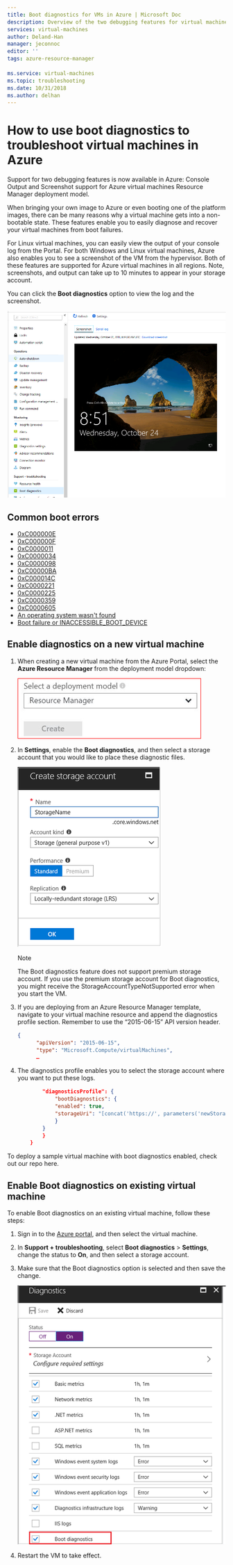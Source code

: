 ```yaml
---
title: Boot diagnostics for VMs in Azure | Microsoft Doc
description: Overview of the two debugging features for virtual machines in Azure
services: virtual-machines
author: Deland-Han
manager: jeconnoc
editor: ''
tags: azure-resource-manager

ms.service: virtual-machines
ms.topic: troubleshooting
ms.date: 10/31/2018
ms.author: delhan
---
```


# How to use boot diagnostics to troubleshoot virtual machines in Azure

Support for two debugging features is now available in Azure: Console Output and Screenshot support for Azure virtual machines Resource Manager deployment model. 

When bringing your own image to Azure or even booting one of the platform images, there can be many reasons why a virtual machine gets into a non-bootable state. These features enable you to easily diagnose and recover your virtual machines from boot failures.

For Linux virtual machines, you can easily view the output of your console log from the Portal. For both Windows and Linux virtual machines, Azure also enables you to see a screenshot of the VM from the hypervisor. Both of these features are supported for Azure virtual machines in all regions. Note, screenshots, and output can take up to 10 minutes to appear in your storage account.

You can click the **Boot diagnostics** option to view the log and the screenshot.

![Resource Manager](./media/virtual-machines-common-boot-diagnostics/screenshot1.png)

## Common boot errors

- [0xC000000E](https://support.microsoft.com/help/4010129)
- [0xC000000F](https://support.microsoft.com/help/4010130)
- [0xC0000011](https://support.microsoft.com/help/4010134)
- [0xC0000034](https://support.microsoft.com/help/4010140)
- [0xC0000098](https://support.microsoft.com/help/4010137)
- [0xC00000BA](https://support.microsoft.com/help/4010136)
- [0xC000014C](https://support.microsoft.com/help/4010141)
- [0xC0000221](https://support.microsoft.com/help/4010132)
- [0xC0000225](https://support.microsoft.com/help/4010138)
- [0xC0000359](https://support.microsoft.com/help/4010135)
- [0xC0000605](https://support.microsoft.com/help/4010131)
- [An operating system wasn't found](https://support.microsoft.com/help/4010142)
- [Boot failure or INACCESSIBLE_BOOT_DEVICE](https://support.microsoft.com/help/4010143)

## Enable diagnostics on a new virtual machine
1. When creating a new virtual machine from the Azure Portal, select the **Azure Resource Manager** from the deployment model dropdown:
 
    ![Resource Manager](./media/virtual-machines-common-boot-diagnostics/screenshot3.jpg)

2. In **Settings**, enable the **Boot diagnostics**, and then select a storage account that you would like to place these diagnostic files.
 
    ![Create VM](./media/virtual-machines-common-boot-diagnostics/create-storage-account.png)

    > [!NOTE]
    > The Boot diagnostics feature does not support premium storage account. If you use the premium storage account for Boot diagnostics, you might receive the StorageAccountTypeNotSupported error when you start the VM.
    >
    > 

3. If you are deploying from an Azure Resource Manager template, navigate to your virtual machine resource and append the diagnostics profile section. Remember to use the “2015-06-15” API version header.

    ```json
    {
          "apiVersion": "2015-06-15",
          "type": "Microsoft.Compute/virtualMachines",
          … 
    ```

4. The diagnostics profile enables you to select the storage account where you want to put these logs.

    ```json
            "diagnosticsProfile": {
                "bootDiagnostics": {
                "enabled": true,
                "storageUri": "[concat('https://', parameters('newStorageAccountName'), '.blob.core.windows.net')]"
                }
            }
            }
        }
    ```

To deploy a sample virtual machine with boot diagnostics enabled, check out our repo here.

## Enable Boot diagnostics on existing virtual machine 

To enable Boot diagnostics on an existing virtual machine, follow these steps:

1. Sign in to the [Azure portal](https://portal.azure.com), and then select the virtual machine.
2. In **Support + troubleshooting**, select **Boot diagnostics** > **Settings**, change the status to **On**, and then select a storage account. 
4. Make sure that the Boot diagnostics option is selected and then save the change.

    ![Update Existing VM](./media/virtual-machines-common-boot-diagnostics/enable-for-existing-vm.png)

3. Restart the VM to take effect.


